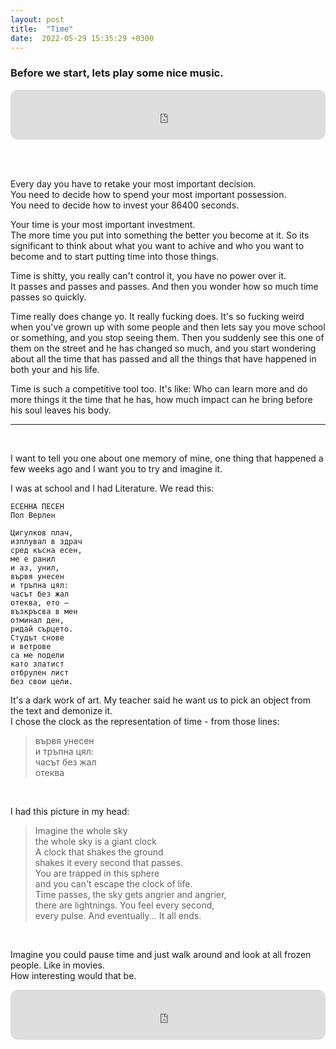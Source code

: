 ```yaml
---
layout: post
title:  "Time"
date:  2022-05-29 15:35:29 +0300
---
```


### Before we start, lets play some nice music.

<iframe style="border-radius:12px" src="https://open.spotify.com/embed/track/3neszfVeLbV5zJmAABsWs0?utm_source=generator" width="100%" height="80" frameBorder="0" allowfullscreen="" allow="autoplay; clipboard-write; encrypted-media; fullscreen; picture-in-picture"></iframe>

<br><br>

Every day you have to retake your most important decision.  
You need to decide how to spend your most important possession.  
You need to decide how to invest your 86400 seconds.  

Your time is your most important investment.  
The more time you put into something the better you become at it. So its significant to think about what you want to achive 
and who you want to become and to start putting time into those things.  

Time is shitty, you really can't control it, you have no power over it.  
It passes and passes and passes. And then you wonder how so much time passes so quickly.  

Time really does change yo. It really fucking does. It's so fucking weird when you've grown up with some people and then lets say you move school or something, and you stop seeing them. Then you suddenly see this one of them on the street and he has changed so much, and you start wondering about all the time that has passed and all the things that have happened in both your and his life.  

Time is such a competitive tool too. It's like: Who can learn more and do more things it the time that he has, how much impact can he bring 
before his soul leaves his body.

---

<br>

I want to tell you one about one memory of mine, one thing that happened a few weeks ago and I want you to try and imagine it.  

I was at school and I had Literature. We read this:  
```
ЕСЕННА ПЕСЕН
Пол Верлен

Цигулков плач,
изплувал в здрач
сред късна есен,
ме е ранил
и аз, унил,
вървя унесен
и тръпна цял:
часът без жал
отеква, ето —
възкръсва в мен
отминал ден,
ридай сърцето.
Студът снове
и ветрове
са ме подели
като златист
отбрулен лист
без свои цели.
```
It's a dark work of art. My teacher said he want us to pick an object from the text and demonize it.  
I chose the clock as the representation of time - from those lines:  
> вървя унесен  
> и тръпна цял:  
> часът без жал  
> отеква

<br>

I had this picture in my head: 
> Imagine the whole sky  
> the whole sky is a giant clock  
> A clock that shakes the ground   
> shakes it every second that passes.  
> You are trapped in this sphere   
> and you can't escape the clock of life.  
> Time passes, the sky gets angrier and angrier,  
> there are lightnings. You feel every second,  
> every pulse. And eventually... It all ends.  

<br>

Imagine you could pause time and just walk around and 
look at all frozen people. Like in movies.  
How interesting would that be.

<iframe style="border-radius:12px" src="https://open.spotify.com/embed/track/3OuSwVoqxlaKO3MfcigSNp?utm_source=generator" width="100%" height="80" frameBorder="0" allowfullscreen="" allow="autoplay; clipboard-write; encrypted-media; fullscreen; picture-in-picture"></iframe>
